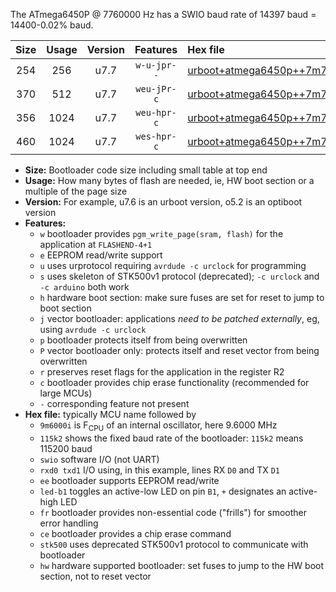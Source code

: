 The ATmega6450P @ 7760000 Hz has a SWIO baud rate of 14397 baud = 14400-0.02% baud.

|Size|Usage|Version|Features|Hex file|
|:-:|:-:|:-:|:-:|:--|
|254|256|u7.7|`w-u-jpr--`|[urboot+atmega6450p++7m7600i+++14k4_swio_rxe0_txe1_led+b7.hex](https://raw.githubusercontent.com/stefanrueger/urboot.hex/main/cores/megacore/atmega6450p/internal_oscillator/fint++7m7600_Hz/br+++14k4_bps/urboot+atmega6450p++7m7600i+++14k4_swio_rxe0_txe1_led+b7.hex)|
|370|512|u7.7|`weu-jPr-c`|[urboot+atmega6450p++7m7600i+++14k4_swio_rxe0_txe1_ee_led+b7_fr_ce.hex](https://raw.githubusercontent.com/stefanrueger/urboot.hex/main/cores/megacore/atmega6450p/internal_oscillator/fint++7m7600_Hz/br+++14k4_bps/urboot+atmega6450p++7m7600i+++14k4_swio_rxe0_txe1_ee_led+b7_fr_ce.hex)|
|356|1024|u7.7|`weu-hpr-c`|[urboot+atmega6450p++7m7600i+++14k4_swio_rxe0_txe1_ee_led+b7_fr_ce_hw.hex](https://raw.githubusercontent.com/stefanrueger/urboot.hex/main/cores/megacore/atmega6450p/internal_oscillator/fint++7m7600_Hz/br+++14k4_bps/urboot+atmega6450p++7m7600i+++14k4_swio_rxe0_txe1_ee_led+b7_fr_ce_hw.hex)|
|460|1024|u7.7|`wes-hpr-c`|[urboot+atmega6450p++7m7600i+++14k4_swio_rxe0_txe1_ee_led+b7_fr_ce_stk500_hw.hex](https://raw.githubusercontent.com/stefanrueger/urboot.hex/main/cores/megacore/atmega6450p/internal_oscillator/fint++7m7600_Hz/br+++14k4_bps/urboot+atmega6450p++7m7600i+++14k4_swio_rxe0_txe1_ee_led+b7_fr_ce_stk500_hw.hex)|

- **Size:** Bootloader code size including small table at top end
- **Usage:** How many bytes of flash are needed, ie, HW boot section or a multiple of the page size
- **Version:** For example, u7.6 is an urboot version, o5.2 is an optiboot version
- **Features:**
  + `w` bootloader provides `pgm_write_page(sram, flash)` for the application at `FLASHEND-4+1`
  + `e` EEPROM read/write support
  + `u` uses urprotocol requiring `avrdude -c urclock` for programming
  + `s` uses skeleton of STK500v1 protocol (deprecated); `-c urclock` and `-c arduino` both work
  + `h` hardware boot section: make sure fuses are set for reset to jump to boot section
  + `j` vector bootloader: applications *need to be patched externally*, eg, using `avrdude -c urclock`
  + `p` bootloader protects itself from being overwritten
  + `P` vector bootloader only: protects itself and reset vector from being overwritten
  + `r` preserves reset flags for the application in the register R2
  + `c` bootloader provides chip erase functionality (recommended for large MCUs)
  + `-` corresponding feature not present
- **Hex file:** typically MCU name followed by
  + `9m6000i` is F<sub>CPU</sub> of an internal oscillator, here 9.6000 MHz
  + `115k2` shows the fixed baud rate of the bootloader: `115k2` means 115200 baud
  + `swio` software I/O (not UART)
  + `rxd0 txd1` I/O using, in this example, lines RX `D0` and TX `D1`
  + `ee` bootloader supports EEPROM read/write
  + `led-b1` toggles an active-low LED on pin `B1`, `+` designates an active-high LED
  + `fr` bootloader provides non-essential code ("frills") for smoother error handling
  + `ce` bootloader provides a chip erase command
  + `stk500` uses deprecated STK500v1 protocol to communicate with bootloader
  + `hw` hardware supported bootloader: set fuses to jump to the HW boot section, not to reset vector
